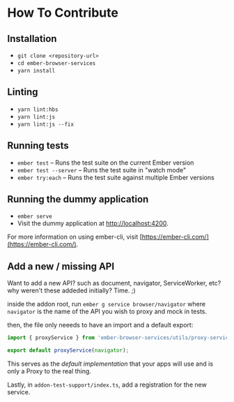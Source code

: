 # How To Contribute

## Installation

* `git clone <repository-url>`
* `cd ember-browser-services`
* `yarn install`

## Linting

* `yarn lint:hbs`
* `yarn lint:js`
* `yarn lint:js --fix`

## Running tests

* `ember test` – Runs the test suite on the current Ember version
* `ember test --server` – Runs the test suite in "watch mode"
* `ember try:each` – Runs the test suite against multiple Ember versions

## Running the dummy application

* `ember serve`
* Visit the dummy application at [http://localhost:4200](http://localhost:4200).

For more information on using ember-cli, visit [https://ember-cli.com/](https://ember-cli.com/).

## Add a new / missing API

Want to add a new API? such as document, navigator, ServiceWorker, etc?
why weren't these addeded initially? Time. ;)

inside the addon root, run `ember g service browser/navigator` where `navigator`
is the name of the API you wish to proxy and mock in tests.

then, the file only neeeds to have an import and a default export:

```ts
import { proxyService } from 'ember-browser-services/utils/proxy-service';

export default proxyService(navigator);
```

This serves as the _default implementation_ that your apps will use and is only
a Proxy to the real thing.

Lastly, in `addon-test-support/index.ts`, add a registration for the new service.



